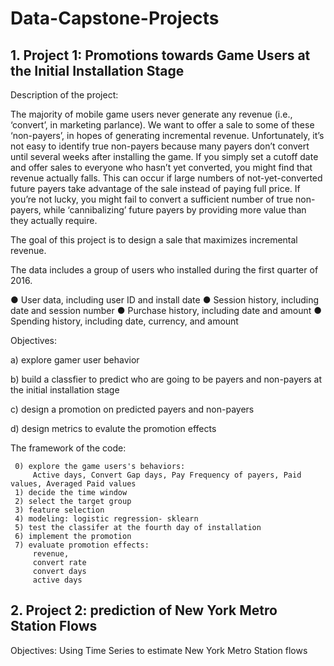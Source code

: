 # Data-Capstone-Projects

## 1. Project 1: Promotions towards Game Users at the Initial Installation Stage

Description of the project:

The majority of mobile game users never generate any revenue (i.e., ‘convert’, in marketing parlance). We want to offer a sale to some of these ‘non-payers’, in hopes of generating incremental revenue. Unfortunately, it’s not easy to identify true non-payers because many payers don’t convert until several weeks after installing the game. If you simply set a cutoff date and offer sales to everyone who hasn’t yet converted, you might find that revenue actually falls. This can occur if large numbers of not-yet-converted future payers take advantage of the sale instead of paying full price. If you’re not lucky, you might fail to convert a sufficient number of true non-payers, while ‘cannibalizing’ future payers by providing more value than they actually require.

The goal of this project is to design a sale that maximizes incremental revenue.

The data includes a group of users who installed during the first quarter of 2016.

●	User data, including user ID and install date
●	Session history, including date and session number
●	Purchase history, including date and amount
●	Spending history, including date, currency, and amount

Objectives: 

 a) explore gamer user behavior
      
 b) build a classfier to predict who are going to be payers and non-payers at the initial installation stage
 
 c) design a promotion on predicted payers and non-payers
 
 d) design metrics to evalute the promotion effects                  
 
  The framework of the code:
  
     0) explore the game users's behaviors:
         Active days, Convert Gap days, Pay Frequency of payers, Paid values, Averaged Paid values
     1) decide the time window
     2) select the target group
     3) feature selection
     4) modeling: logistic regression- sklearn
     5) test the classifer at the fourth day of installation
     6) implement the promotion
     7) evaluate promotion effects:
         revenue, 
         convert rate
         convert days
         active days
    


## 2. Project 2: prediction of New York Metro Station Flows

 Objectives: Using Time Series to estimate New York Metro Station flows
